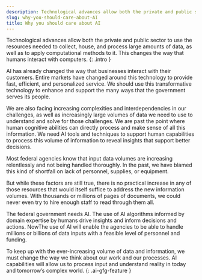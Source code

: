 ```yaml
---
description: Technological advances allow both the private and public sector to use the resources needed to collect, house, and process large amounts of data, as well as to apply computational methods to it. 
slug: why-you-should-care-about-AI
title: Why you should care about AI
---
```

Technological advances allow both the private and public sector to use the resources needed to collect, house, and process large amounts of data, as well as to apply computational methods to it. This changes the way that humans interact with computers. 
{: .intro }

AI has already changed the way that businesses interact with their customers. Entire markets have changed around this technology to provide fast, efficient, and personalized service. We should use this transformative technology to enhance and support the many ways that the government serves its people.

We are also facing increasing complexities and interdependencies in our challenges, as well as increasingly large volumes of data we need to use to understand and solve for those challenges. We are past the point where human cognitive abilities can directly process and make sense of all this information. We need AI tools and techniques to support human capabilities to process this volume of information to reveal insights that support better decisions.

Most federal agencies know that input data volumes are increasing relentlessly and not being handled thoroughly. In the past, we have blamed this kind of shortfall on lack of personnel, supplies, or equipment.

But while these factors are still true, there is no practical increase in any of those resources that would itself suffice to address the new information volumes. With thousands or millions of pages of documents, we could never even try to hire enough staff to read through them all. 

The federal government needs AI. The use of AI algorithms informed by domain expertise by humans drive insights and inform decisions and actions. NowThe use of AI will enable the agencies to be able to handle millions or billions of data inputs with a feasible level of personnel and funding.

To keep up with the ever-increasing volume of data and information, we must change the way we think about our work and our processes. AI capabilities will allow us to process input and understand reality in today and tomorrow’s complex world.
{: .ai-gfg-feature }







